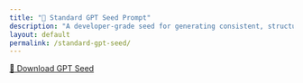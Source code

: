 ```yaml
---
title: "🧠 Standard GPT Seed Prompt"
description: "A developer-grade seed for generating consistent, structured GPTs across Positioning domains. Copy-paste ready for modules, coaching apps, and embedded tools."
layout: default
permalink: /standard-gpt-seed/
---
```


<a href="/assets/standard-gpt-seed.md" download>📄 Download GPT Seed</a>
